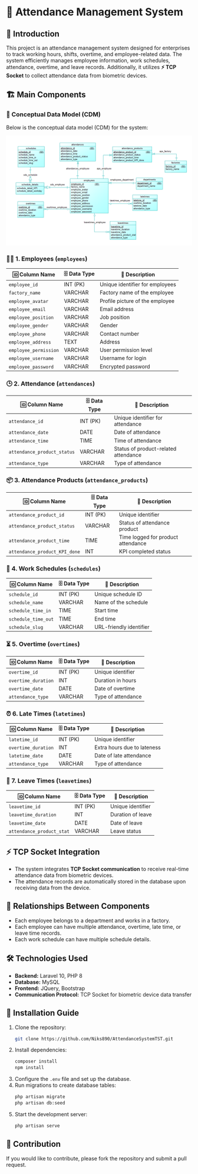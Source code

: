 # 📌 Attendance Management System

## 📝 Introduction
This project is an attendance management system designed for enterprises to track working hours, shifts, overtime, and employee-related data. The system efficiently manages employee information, work schedules, attendance, overtime, and leave records. Additionally, it utilizes **⚡ TCP Socket** to collect attendance data from biometric devices.

## 🏗️ Main Components

### 📌 Conceptual Data Model (CDM)
Below is the conceptual data model (CDM) for the system:

![CDM Diagram](public/images/cdm-diagram.png)

### 👨‍💼 1. Employees (`employees`)
| 🆔 Column Name            | 🗄️ Data Type  | 📌 Description                       |
|------------------------|-----------|-----------------------------------|
| `employee_id`         | INT (PK)  | Unique identifier for employees  |
| `factory_name`        | VARCHAR   | Factory name of the employee     |
| `employee_avatar`     | VARCHAR   | Profile picture of the employee  |
| `employee_email`      | VARCHAR   | Email address                    |
| `employee_position`   | VARCHAR   | Job position                     |
| `employee_gender`     | VARCHAR   | Gender                           |
| `employee_phone`      | VARCHAR   | Contact number                   |
| `employee_address`    | TEXT      | Address                          |
| `employee_permission` | VARCHAR   | User permission level            |
| `employee_username`   | VARCHAR   | Username for login               |
| `employee_password`   | VARCHAR   | Encrypted password               |

### 🕒 2. Attendance (`attendances`)
| 🆔 Column Name                | 🗄️ Data Type  | 📌 Description                           |
|----------------------------|-----------|---------------------------------------|
| `attendance_id`           | INT (PK)  | Unique identifier for attendance     |
| `attendance_date`         | DATE      | Date of attendance                   |
| `attendance_time`         | TIME      | Time of attendance                   |
| `attendance_product_status` | VARCHAR | Status of product-related attendance |
| `attendance_type`         | VARCHAR   | Type of attendance                   |

### 📦 3. Attendance Products (`attendance_products`)
| 🆔 Column Name                         | 🗄️ Data Type  | 📌 Description                        |
|-------------------------------------|-----------|------------------------------------|
| `attendance_product_id`            | INT (PK)  | Unique identifier                  |
| `attendance_product_status`        | VARCHAR   | Status of attendance product       |
| `attendance_product_time`          | TIME      | Time logged for product attendance |
| `attendance_product_KPI_done`      | INT       | KPI completed status               |

### 📅 4. Work Schedules (`schedules`)
| 🆔 Column Name          | 🗄️ Data Type  | 📌 Description             |
|----------------------|-----------|-------------------------|
| `schedule_id`       | INT (PK)  | Unique schedule ID      |
| `schedule_name`     | VARCHAR   | Name of the schedule    |
| `schedule_time_in`  | TIME      | Start time              |
| `schedule_time_out` | TIME      | End time                |
| `schedule_slug`     | VARCHAR   | URL-friendly identifier |

### ⏳ 5. Overtime (`overtimes`)
| 🆔 Column Name         | 🗄️ Data Type  | 📌 Description                 |
|---------------------|-----------|-----------------------------|
| `overtime_id`      | INT (PK)  | Unique identifier           |
| `overtime_duration`| INT       | Duration in hours           |
| `overtime_date`    | DATE      | Date of overtime            |
| `attendance_type`  | VARCHAR   | Type of attendance          |

### ⏰ 6. Late Times (`latetimes`)
| 🆔 Column Name         | 🗄️ Data Type  | 📌 Description                |
|---------------------|-----------|----------------------------|
| `latetime_id`      | INT (PK)  | Unique identifier          |
| `overtime_duration`| INT       | Extra hours due to lateness|
| `latetime_date`    | DATE      | Date of late attendance    |
| `attendance_type`  | VARCHAR   | Type of attendance         |

### 🚪 7. Leave Times (`leavetimes`)
| 🆔 Column Name          | 🗄️ Data Type  | 📌 Description            |
|----------------------|-----------|------------------------|
| `leavetime_id`      | INT (PK)  | Unique identifier      |
| `leavetime_duration`| INT       | Duration of leave      |
| `leavetime_date`    | DATE      | Date of leave          |
| `attendance_product_stat` | VARCHAR | Leave status        |

## ⚡ TCP Socket Integration
- The system integrates **TCP Socket communication** to receive real-time attendance data from biometric devices.
- The attendance records are automatically stored in the database upon receiving data from the device.

## 🔗 Relationships Between Components
- Each employee belongs to a department and works in a factory.
- Each employee can have multiple attendance, overtime, late time, or leave time records.
- Each work schedule can have multiple schedule details.

## 🛠️ Technologies Used
- **Backend:** Laravel 10, PHP 8
- **Database:** MySQL
- **Frontend:** JQuery, Bootstrap
- **Communication Protocol:** TCP Socket for biometric device data transfer

## 🚀 Installation Guide
1. Clone the repository:
   ```sh
   git clone https://github.com/Niks890/AttendanceSystemTST.git
   ```
2. Install dependencies:
   ```sh
   composer install
   npm install
   ```
3. Configure the `.env` file and set up the database.
4. Run migrations to create database tables:
   ```sh
   php artisan migrate
   php artisan db:seed
   ```
5. Start the development server:
   ```sh
   php artisan serve
   ```

## 🤝 Contribution
If you would like to contribute, please fork the repository and submit a pull request.
